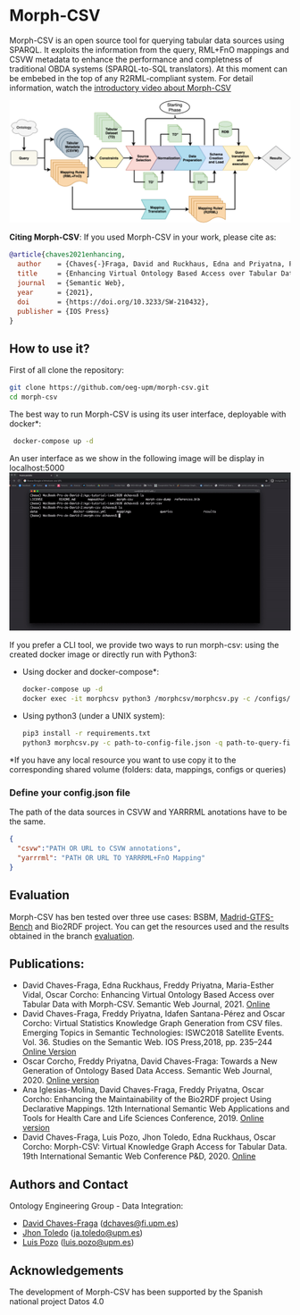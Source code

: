 # Morph-CSV

Morph-CSV is an open source tool for querying tabular data sources using SPARQL. It exploits the information from the query, RML+FnO mappings and CSVW metadata to enhance the performance and completness of traditional OBDA systems (SPARQL-to-SQL translators). At this moment can be embebed in the top of any R2RML-compliant system. For detail information, watch the [introductory video about Morph-CSV](https://www.youtube.com/watch?v=bW9Wj7KUuGY)

![Morph-csv workflow](figures/architecture.png?raw=true "Morph-CSV workflow")



**Citing Morph-CSV**: If you used Morph-CSV in your work, please cite as:

```bib
@article{chaves2021enhancing,
  author    = {Chaves{-}Fraga, David and Ruckhaus, Edna and Priyatna, Freddy and Vidal, Maria{-}Esther and Corcho, Oscar},
  title     = {Enhancing Virtual Ontology Based Access over Tabular Data with Morph-CSV},
  journal   = {Semantic Web},
  year      = {2021},
  doi       = {https://doi.org/10.3233/SW-210432},
  publisher = {IOS Press}
}
```

## How to use it?
First of all clone the repository:
```bash
git clone https://github.com/oeg-upm/morph-csv.git
cd morph-csv
```
The best way to run Morph-CSV is using its user interface, deployable with docker*:
```bash
 docker-compose up -d
 ```
An user interface as we show in the following image will be display in localhost:5000
![Morph-csv demo](figures/morph-csv.gif "Morph-CSV demo")

If you prefer a CLI tool, we provide two ways to run morph-csv: using the created docker image or directly run with Python3:
- Using docker and docker-compose*:
    ```bash
    docker-compose up -d
    docker exec -it morphcsv python3 /morphcsv/morphcsv.py -c /configs/config-file.json -q /queries/query-file.rq
    ```

   

- Using python3 (under a UNIX system):
    ```bash
    pip3 install -r requirements.txt
    python3 morphcsv.py -c path-to-config-file.json -q path-to-query-file.rq
    ```

 *If you have any local resource you want to use copy it to the corresponding shared volume (folders: data, mappings, configs or queries)

### Define your config.json file
The path of the data sources in CSVW and YARRRML anotations have to be the same.
```json
{
  "csvw":"PATH OR URL to CSVW annotations",
  "yarrrml": "PATH OR URL TO YARRRML+FnO Mapping"
}
```

## Evaluation
Morph-CSV has ben tested over three use cases: BSBM, [Madrid-GTFS-Bench](https://github.com/oeg-upm/gtfs-bench/) and Bio2RDF project. You can get the resources used and the results obtained in the branch [evaluation](https://github.com/oeg-upm/morph-csv/tree/evaluation).


## Publications:
- David Chaves-Fraga, Edna Ruckhaus, Freddy Priyatna, Maria-Esther Vidal, Oscar Corcho: Enhancing Virtual Ontology Based Access over Tabular Data with Morph-CSV. Semantic Web Journal, 2021. [Online](http://www.semantic-web-journal.net/content/enhancing-virtual-ontology-based-access-over-tabular-data-morph-csv-0)
- David Chaves-Fraga, Freddy Priyatna, Idafen Santana-Pérez and Oscar Corcho: Virtual Statistics Knowledge Graph Generation from CSV files. Emerging Topics in Semantic Technologies: ISWC2018  Satellite  Events. Vol. 36. Studies on the Semantic Web. IOS Press,2018, pp. 235–244 [Online Version](https://www.researchgate.net/publication/328118582_Virtual_Statistics_Knowledge_Graph_Generation_from_CSV_files)
- Oscar Corcho, Freddy Priyatna, David Chaves-Fraga: Towards a New Generation of Ontology Based Data Access. Semantic Web Journal, 2020. [Online version](http://www.semantic-web-journal.net/content/towards-new-generation-ontology-based-data-access)
- Ana Iglesias-Molina, David Chaves-Fraga, Freddy Priyatna, Oscar Corcho: Enhancing the Maintainability of the Bio2RDF project Using Declarative Mappings. 12th International Semantic Web Applications and Tools for Health Care and Life Sciences Conference, 2019. [Online version](https://www.researchgate.net/publication/338717453_Enhancing_the_Maintainability_of_the_Bio2RDF_Project_Using_Declarative_Mappings)
-  David Chaves-Fraga, Luis Pozo, Jhon Toledo, Edna Ruckhaus, Oscar Corcho: Morph-CSV: Virtual Knowledge Graph Access for Tabular Data. 19th International Semantic Web Conference P&D, 2020. [Online](http://ceur-ws.org/Vol-2721/paper478.pdf)

## Authors and Contact
Ontology Engineering Group - Data Integration:
- [David Chaves-Fraga](https://github.com/dachafra) ([dchaves@fi.upm.es](mailto:dchaves@fi.upm.es))
- [Jhon Toledo](https://github.com/jatoledo) ([ja.toledo@upm.es](mailto:ja.toledo@upm.es))
- [Luis Pozo](https://github.com/w0xter) ([luis.pozo@upm.es](mailto:luis.pozo@upm.es))

## Acknowledgements
The development of Morph-CSV has been supported by the Spanish national project Datos 4.0

